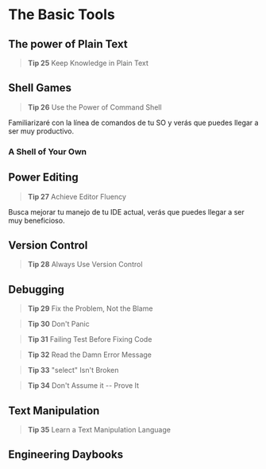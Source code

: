 # The Basic Tools

## The power of Plain Text

> **Tip 25** Keep Knowledge in Plain Text

## Shell Games

> **Tip 26** Use the Power of Command Shell

Familiarizaré con la línea de comandos de tu SO y verás que puedes llegar a ser muy productivo.

### A Shell of Your Own

## Power Editing

> **Tip 27** Achieve Editor Fluency

Busca mejorar tu manejo de tu IDE actual, verás que puedes llegar a ser muy beneficioso.

## Version Control

> **Tip 28** Always Use Version Control

## Debugging

> **Tip 29** Fix the Problem, Not the Blame

> **Tip 30** Don't Panic

> **Tip 31** Failing Test Before Fixing Code

> **Tip 32** Read the Damn Error Message 

> **Tip 33** "select" Isn't Broken

> **Tip 34** Don't Assume it -- Prove It

## Text Manipulation

> **Tip 35** Learn a Text Manipulation Language

## Engineering Daybooks

